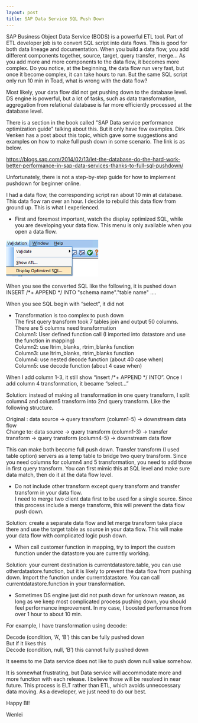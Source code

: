 ```yaml
---
layout: post
title: SAP Data Service SQL Push Down
---
```


SAP Business Object Data Service (BODS) is a powerful ETL tool. Part of ETL developer job is to convert SQL script into data flows. This is good for both data lineage and documentation. When you build a data flow, you add different components together, source, target, query transfer, merge…  As you add more and more components to the data flow, it becomes more complex.  Do you notice, at the beginning, the data flow run very fast, but once it become complex, it can take hours to run. But the same SQL script only run 10 min in Toad, what is wrong with the data flow?

 Most likely, your data flow did not get pushing down to the database level. DS engine is powerful, but a lot of tasks, such as data transformation, aggregation from relational database is far more efficiently processed at the database level. 
 
There is a section in the book called "SAP Data service performance optimization guide" talking about this. But it only have few examples.
Dirk Venken has a post about this topic, which gave some suggestions and examples on how to make full push down in some scenario.  The link is as below. 

<https://blogs.sap.com/2014/02/13/let-the-database-do-the-hard-work-better-performance-in-sap-data-services-thanks-to-full-sql-pushdown/>  


Unfortunately, there is not a step-by-step guide for how to implement pushdown for beginner online.

I had a data flow, the corresponding script ran about 10 min at database. This data flow ran over an hour. I decide to rebuild this data flow from ground up.  This is what I experienced.

* First and foremost important, watch the display optimized SQL, while you are developing your data flow. This menu is only available when you open a data flow. 

<img src="/images/blog17/optimize.PNG" >  

When you see the converted SQL like the following, it is pushed down  
INSERT /*+ APPEND */ INTO "schema name"."table name" ….  

When you see SQL begin with “select”, it did not  

* Transformation is too complex to push down  
The first query transform took 7 tables join and output 50 columns.   There are 5 columns need transformation  
  Column1: User defined function call (I imported into datastore and use the function in mapping)  
	Column2: use ltrim_blanks, rtrim_blanks function  
	Column3: use ltrim_blanks, rtrim_blanks function  
 	Column4: use nested decode function (about 40 case when)  
	Column5: use decode function (about 4 case when)  

When I add column 1-3, it still show “insert /*+ APPEND */ INTO”. Once I add column 4 transformation, it became “select…”

Solution: instead of making all transformation in one query transform, I split column4 and column5 transform into 2nd query transform.    Like the following structure. 

Original :   data source -> query transform (column1-5) -> downstream data flow  
Change to:   data source -> query transform (column1-3) -> transfer transform -> query transform (column4-5) -> downstream data flow

This can make both become full push down.  Transfer transform (I used table option) servers as a temp table to bridge two query transform. Since you need columns for column4 and 5 transformation, you need to add those in first query transform.  You can first mimic this at SQL level and make sure data match, then do it at the data flow level.   

* Do not include other transform except query transform and transfer transform in your data flow.  
I need to merge two client data first to be used for a single source. Since this process include a merge transform, this will prevent the data flow push down.  

Solution: create a separate data flow and let merge transform take place there and use the target table as source in your data flow.  This will make your data flow with complicated logic push down.  

* When call customer function in mapping, try to import the custom function under the datastore you are currently working.    

Solution:  your current destination is currentdatastore.table,   you can use otherdatastore.function, but it is likely to prevent the data flow from pushing down.  Import the function under currentdatastore. You can call currentdatastore.function in your transformation.   
* Sometimes DS engine just did not push down for unknown reason, as long as we keep most complicated process pushing down, you should feel performance improvement. In my case, I boosted performance from over 1 hour to about 10 min.   

For example, I have transformation using decode: 

Decode (condition, ‘A’, ‘B’)   this can be fully pushed down  
But if it likes this  
Decode (condition, null, ‘B’) this cannot fully pushed down  

It seems to me Data service does not like to push down null value somehow.  

It is somewhat frustrating, but Data service will accommodate more and more function with each release.  I believe those will be resolved in near future. This process is ELT rather than ETL, which avoids unneccessary data moving. As a developer, we just need to do our best.   

Happy BI!

Wenlei

